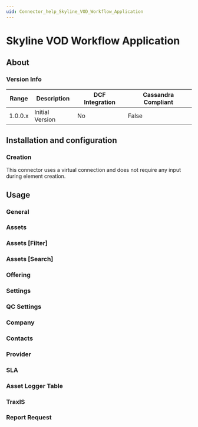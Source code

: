 ```yaml
---
uid: Connector_help_Skyline_VOD_Workflow_Application
---
```


# Skyline VOD Workflow Application

## About

### Version Info

| **Range** | **Description** | **DCF Integration** | **Cassandra Compliant** |
|------------------|-----------------|---------------------|-------------------------|
| 1.0.0.x          | Initial Version | No                  | False                   |

## Installation and configuration

### Creation

This connector uses a virtual connection and does not require any input during element creation.

## Usage

### General

### Assets

### Assets \[Filter\]

### Assets \[Search\]

### Offering

### Settings

### QC Settings

### Company

### Contacts

### Provider

### SLA

### Asset Logger Table

### TraxIS

### Report Request
